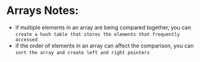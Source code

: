 # Arrays Notes:

- if multiple elements in an array are being compared together, you can `create a hash table that stores the elements that frequently accessed`
- if the order of elements in an array can affect the comparison, you can `sort the array and create left and right pointers`
